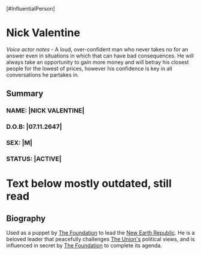 [#InfluentialPerson]

# Nick Valentine

*Voice actor notes* - A loud, over-confident man who never takes no for an answer even in situations in which that can have bad consequences. He will always take an opportunity to gain more money and will betray his closest people for the lowest of prices, however his confidence is key in all conversations he partakes in. 

## Summary

### NAME: |NICK VALENTINE|
### D.O.B: |07.11.2647|
### SEX: |M|
### STATUS: |ACTIVE|

# Text below mostly outdated, still read

## Biography

Used as a puppet by [The Foundation](../Factions/The%20Foundation.md) to lead the [New Earth Republic](../Factions/New%20Earth%20Republic.md). He is a beloved leader that peacefully challenges [The Union's](../Factions/The%20Union.md) political views, and is influenced in secret by [The Foundation](../Factions/The%20Foundation.md) to complete its agenda.

